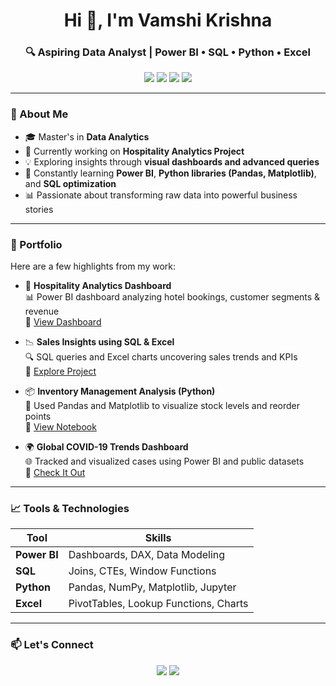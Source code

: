 <h1 align="center">Hi 👋, I'm Vamshi Krishna</h1>
<h3 align="center">🔍 Aspiring Data Analyst | Power BI • SQL • Python • Excel</h3>

<p align="center">
  <img src="https://img.shields.io/badge/Power%20BI-Data%20Visualization-F2C811?logo=powerbi&logoColor=white&style=for-the-badge" />
  <img src="https://img.shields.io/badge/SQL-Database%20Querying-CC2927?logo=sqlite&logoColor=white&style=for-the-badge" />
  <img src="https://img.shields.io/badge/Python-Data%20Science-3776AB?logo=python&logoColor=white&style=for-the-badge" />
  <img src="https://img.shields.io/badge/Excel-Spreadsheet-217346?logo=microsoft-excel&logoColor=white&style=for-the-badge" />
</p>

---

### 🚀 About Me

- 🎓 Master's in **Data Analytics**
- 🔭 Currently working on **Hospitality Analytics Project**
- 💡 Exploring insights through **visual dashboards and advanced queries**
- 🌱 Constantly learning **Power BI**, **Python libraries (Pandas, Matplotlib)**, and **SQL optimization**
- 📊 Passionate about transforming raw data into powerful business stories

---

### 📁 Portfolio

Here are a few highlights from my work:

- 🏨 **Hospitality Analytics Dashboard**  
  📊 Power BI dashboard analyzing hotel bookings, customer segments & revenue  
  🔗 [View Dashboard](#)

- 📉 **Sales Insights using SQL & Excel**  
  🔍 SQL queries and Excel charts uncovering sales trends and KPIs  
  🔗 [Explore Project](#)

- 📦 **Inventory Management Analysis (Python)**  
  📌 Used Pandas and Matplotlib to visualize stock levels and reorder points  
  🔗 [View Notebook](#)

- 🌍 **Global COVID-19 Trends Dashboard**  
  🌐 Tracked and visualized cases using Power BI and public datasets  
  🔗 [Check It Out](#)

---

### 📈 Tools & Technologies

| Tool       | Skills                             |
|------------|-------------------------------------|
| **Power BI** | Dashboards, DAX, Data Modeling     |
| **SQL**      | Joins, CTEs, Window Functions       |
| **Python**   | Pandas, NumPy, Matplotlib, Jupyter  |
| **Excel**    | PivotTables, Lookup Functions, Charts |

---

### 📫 Let's Connect

<p align="center">
  <a href="https://www.linkedin.com/in/vamshikrishna-donthi-4547b3245" target="_blank"><img src="https://img.shields.io/badge/LinkedIn-Connect-blue?style=for-the-badge&logo=linkedin" /></a>
  <a href="mailto:vamshireddy99365@gmail.com"><img src="https://img.shields.io/badge/Email-Contact-red?style=for-the-badge&logo=gmail" /></a>
</p>

